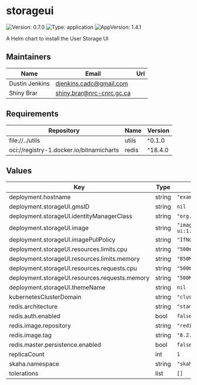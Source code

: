 # storageui

![Version: 0.7.0](https://img.shields.io/badge/Version-0.7.0-informational?style=flat-square) ![Type: application](https://img.shields.io/badge/Type-application-informational?style=flat-square) ![AppVersion: 1.4.1](https://img.shields.io/badge/AppVersion-1.4.1-informational?style=flat-square)

A Helm chart to install the User Storage UI

## Maintainers

| Name | Email | Url |
| ---- | ------ | --- |
| Dustin Jenkins | <djenkins.cadc@gmail.com> |  |
| Shiny Brar | <shiny.brar@nrc-cnrc.gc.ca> |  |

## Requirements

| Repository | Name | Version |
|------------|------|---------|
| file://../utils | utils | ^0.1.0 |
| oci://registry-1.docker.io/bitnamicharts | redis | ^18.4.0 |

## Values

| Key | Type | Default | Description |
|-----|------|---------|-------------|
| deployment.hostname | string | `"example.host.com"` |  |
| deployment.storageUI.gmsID | string | `nil` |  |
| deployment.storageUI.identityManagerClass | string | `"org.opencadc.auth.StandardIdentityManager"` |  |
| deployment.storageUI.image | string | `"images.opencadc.org/client/storage-ui:1.4.1"` |  |
| deployment.storageUI.imagePullPolicy | string | `"IfNotPresent"` |  |
| deployment.storageUI.resources.limits.cpu | string | `"500m"` |  |
| deployment.storageUI.resources.limits.memory | string | `"850Mi"` |  |
| deployment.storageUI.resources.requests.cpu | string | `"500m"` |  |
| deployment.storageUI.resources.requests.memory | string | `"500Mi"` |  |
| deployment.storageUI.themeName | string | `nil` |  |
| kubernetesClusterDomain | string | `"cluster.local"` |  |
| redis.architecture | string | `"standalone"` |  |
| redis.auth.enabled | bool | `false` |  |
| redis.image.repository | string | `"redis"` |  |
| redis.image.tag | string | `"8.2.2-bookworm"` |  |
| redis.master.persistence.enabled | bool | `false` |  |
| replicaCount | int | `1` |  |
| skaha.namespace | string | `"skaha-system"` |  |
| tolerations | list | `[]` |  |
